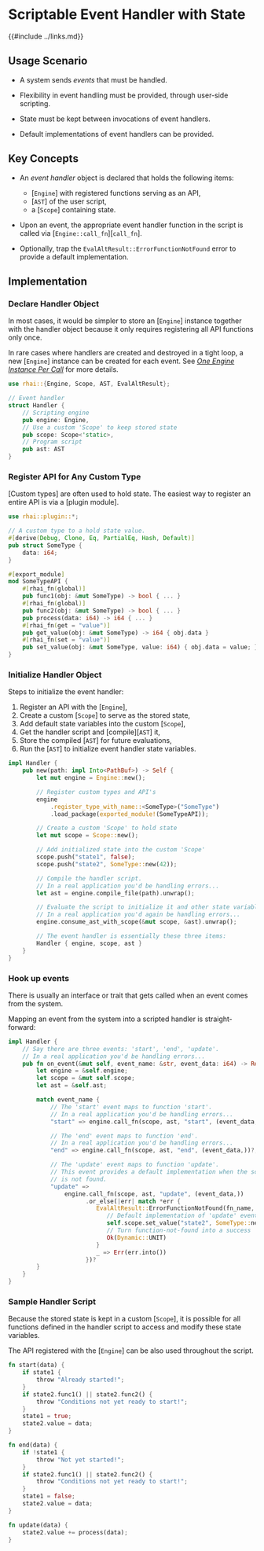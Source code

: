 Scriptable Event Handler with State
==================================

{{#include ../links.md}}


Usage Scenario
--------------

* A system sends _events_ that must be handled.

* Flexibility in event handling must be provided, through user-side scripting.

* State must be kept between invocations of event handlers.

* Default implementations of event handlers can be provided.


Key Concepts
------------

* An _event handler_ object is declared that holds the following items:
  * [`Engine`] with registered functions serving as an API,
  * [`AST`] of the user script,
  * a [`Scope`] containing state.

* Upon an event, the appropriate event handler function in the script is called via [`Engine::call_fn`][`call_fn`].

* Optionally, trap the `EvalAltResult::ErrorFunctionNotFound` error to provide a default implementation.


Implementation
--------------

### Declare Handler Object

In most cases, it would be simpler to store an [`Engine`] instance together with the handler object
because it only requires registering all API functions only once.

In rare cases where handlers are created and destroyed in a tight loop, a new [`Engine`] instance
can be created for each event. See [_One Engine Instance Per Call_](parallel.md) for more details.

```rust
use rhai::{Engine, Scope, AST, EvalAltResult};

// Event handler
struct Handler {
    // Scripting engine
    pub engine: Engine,
    // Use a custom 'Scope' to keep stored state
    pub scope: Scope<'static>,
    // Program script
    pub ast: AST
}
```

### Register API for Any Custom Type

[Custom types] are often used to hold state. The easiest way to register an entire API is via a [plugin module].

```rust
use rhai::plugin::*;

// A custom type to a hold state value.
#[derive(Debug, Clone, Eq, PartialEq, Hash, Default)]
pub struct SomeType {
    data: i64;
}

#[export_module]
mod SomeTypeAPI {
    #[rhai_fn(global)]
    pub func1(obj: &mut SomeType) -> bool { ... }
    #[rhai_fn(global)]
    pub func2(obj: &mut SomeType) -> bool { ... }
    pub process(data: i64) -> i64 { ... }
    #[rhai_fn(get = "value")]
    pub get_value(obj: &mut SomeType) -> i64 { obj.data }
    #[rhai_fn(set = "value")]
    pub set_value(obj: &mut SomeType, value: i64) { obj.data = value; }
}
```

### Initialize Handler Object

Steps to initialize the event handler:

1. Register an API with the [`Engine`],
2. Create a custom [`Scope`] to serve as the stored state,
3. Add default state variables into the custom [`Scope`],
4. Get the handler script and [compile][`AST`] it,
5. Store the compiled [`AST`] for future evaluations,
6. Run the [`AST`] to initialize event handler state variables.

```rust
impl Handler {
    pub new(path: impl Into<PathBuf>) -> Self {
        let mut engine = Engine::new();

        // Register custom types and API's
        engine
            .register_type_with_name::<SomeType>("SomeType")
            .load_package(exported_module!(SomeTypeAPI));

        // Create a custom 'Scope' to hold state
        let mut scope = Scope::new();

        // Add initialized state into the custom 'Scope'
        scope.push("state1", false);
        scope.push("state2", SomeType::new(42));

        // Compile the handler script.
        // In a real application you'd be handling errors...
        let ast = engine.compile_file(path).unwrap();

        // Evaluate the script to initialize it and other state variables.
        // In a real application you'd again be handling errors...
        engine.consume_ast_with_scope(&mut scope, &ast).unwrap();

        // The event handler is essentially these three items:
        Handler { engine, scope, ast }
    }
}
```

### Hook up events

There is usually an interface or trait that gets called when an event comes from the system.

Mapping an event from the system into a scripted handler is straight-forward:

```rust
impl Handler {
    // Say there are three events: 'start', 'end', 'update'.
    // In a real application you'd be handling errors...
    pub fn on_event(&mut self, event_name: &str, event_data: i64) -> Result<(), Error> {
        let engine = &self.engine;
        let scope = &mut self.scope;
        let ast = &self.ast;

        match event_name {
            // The 'start' event maps to function 'start'.
            // In a real application you'd be handling errors...
            "start" => engine.call_fn(scope, ast, "start", (event_data,))?,

            // The 'end' event maps to function 'end'.
            // In a real application you'd be handling errors...
            "end" => engine.call_fn(scope, ast, "end", (event_data,))?,

            // The 'update' event maps to function 'update'.
            // This event provides a default implementation when the scripted function
            // is not found.
            "update" =>
                engine.call_fn(scope, ast, "update", (event_data,))
                      .or_else(|err| match *err {
                         EvalAltResult::ErrorFunctionNotFound(fn_name, _) if fn_name == "update" => {
                            // Default implementation of 'update' event handler
                            self.scope.set_value("state2", SomeType::new(42));
                            // Turn function-not-found into a success
                            Ok(Dynamic::UNIT)
                         }
                         _ => Err(err.into())
                      })?
        }
    }
}
```

### Sample Handler Script

Because the stored state is kept in a custom [`Scope`], it is possible for all functions defined
in the handler script to access and modify these state variables.

The API registered with the [`Engine`] can be also used throughout the script.

```rust
fn start(data) {
    if state1 {
        throw "Already started!";
    }
    if state2.func1() || state2.func2() {
        throw "Conditions not yet ready to start!";
    }
    state1 = true;
    state2.value = data;
}

fn end(data) {
    if !state1 {
        throw "Not yet started!";
    }
    if state2.func1() || state2.func2() {
        throw "Conditions not yet ready to start!";
    }
    state1 = false;
    state2.value = data;
}

fn update(data) {
    state2.value += process(data);
}
```
